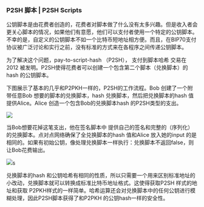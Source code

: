 ### P2SH 脚本 \| P2SH Scripts

公钥脚本是由花费者创造的，花费者对脚本做了什么没有太多兴趣。但是收入者会更关心脚本的情况，如果他们有意愿，他们可以支付者使用一个特定的公钥脚本。不幸的是，自定义的公钥脚本不如一个比特币短地址相方便。而且，在BIP70支付协议被广泛讨论和实行之前，没有标准的方式来在各程序之间传递公钥脚本。

为了解决这个问题，pay-to-script-hash （P2SH）， 支付到脚本哈希 交易在2012 被发明。P2SH使得花费者可以创建一个包含第二个脚本（兑换脚本）的hash 的公钥脚本。

下图展示了基本的几乎和P2PKH一样的，P2SH的工作流程。Bob 创建了一个附带任意Bob 想要的脚本的兑换脚本，hash 兑换脚本，然后把兑换脚本的hash 值提供Alice。Alice 创造一个包含Bob的兑换脚本hash 的P2SH类型的支出。

![](https://bitcoin.org/img/dev/en-creating-p2sh-output.svg)

当Bob想要花掉这笔支出，他在签名脚本中 提供自己的签名和完整的（序列化）的兑换脚本。点对点网络确保了全兑换脚本的hash 值和Alice 放入她的input 的是相同的。如果有初始公钥，像处理兑换脚本一样执行：兑换脚本不返回false，则让Bob花费输出。

![](https://bitcoin.org/img/dev/en-unlocking-p2sh-output.svg)s

兑换脚本的hash 和公钥哈希有相同的性质，所以只需要一个用来区别标准地址的小改动，兑换脚本就可以转换成标准比特币地址格式。这使得获取P2SH 样式的地址和获取 P2PKH样式的一样简单。哈希运算还会对兑换脚本中的任何公钥进行模糊处理，因此P2SH脚本获得了和P2PKH 的公钥hash一样的安全性。

